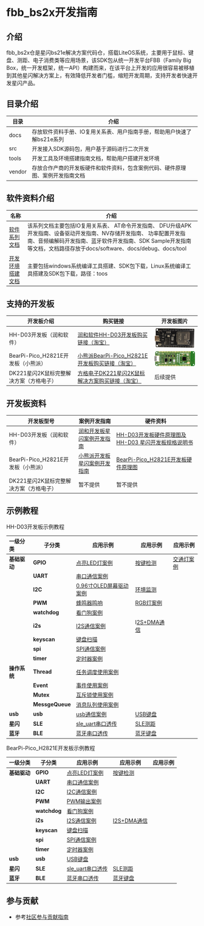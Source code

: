 # fbb_bs2x开发指南

## 介绍

  fbb_bs2x仓是星闪bs21e解决方案代码仓，搭载LiteOS系统，主要用于鼠标、键盘、测距、电子消费类等应用场景，该SDK包从统一开发平台FBB（Family Big Box，统一开发框架，统一API）构建而来，在该平台上开发的应用很容易被移植到其他星闪解决方案上，有效降低开发者门槛，缩短开发周期，支持开发者快速开发星闪产品。

## 目录介绍

| 目录   | 介绍                                                         |
| ------ | ------------------------------------------------------------ |
| docs   | 存放软件资料手册、IO复用关系表、用户指南手册，帮助用户快速了解bs21e系列 |
| src    | 开发接入SDK源码包，用户基于源码进行二次开发                  |
| tools  | 开发工具及环境搭建指南文档，帮助用户搭建开发环境             |
| vendor | 存放合作产商的开发板硬件和软件资料，包含案例代码、硬件原理图、案例开发指南文档 |

## 软件资料介绍

| 名称                                | 介绍                                                         |
| ----------------------------------- | ------------------------------------------------------------ |
| [软件系列文档](docs/software)       | 该系列文档主要包括IO复用关系表、 AT命令开发指南、 DFU升级APK开发指南、设备驱动开发指南、NV存储开发指南、 功率配置开发指南、音频编解码开发指南、蓝牙软件开发指南、SDK Sample开发指南等文档，文档路径存放于docs/software、docs/debug、docs/tool |
| [开发环境搭建文档](tools/README.md) | 主要包括windows系统编译工具搭建、SDK包下载，Linux系统编译工具搭建及SDK包下载，路径：toos |

##  支持的开发板

| 开发板介绍                              | 购买链接                                                     | 开发板图片                                                   |
| --------------------------------------- | ------------------------------------------------------------ | ------------------------------------------------------------ |
| HH-D03开发板（润和软件）                | [润和软件HH-D03开发板购买链接（淘宝）](https://e.tb.cn/h.6QTzoydYS0mUA5g?tk=aKlIV23zcP3) | <img src="vendor/HH-D03/doc/media/readme/image-20250515161422305.png" alt="image-20250515161422305" style="zoom: 33%;" /> |
| BearPi-Pico_H2821E开发板（小熊派）      | [小熊派BearPi-Pico_H2821E开发板购买链接（淘宝）](https://item.taobao.com/item.htm?id=803331789469) | <img src="vendor/BearPi-Pico_H2821E/doc/media/BearPi-Pico_H2821E/pico-1.png" alt="image-20240809164437807" style="zoom: 25%;" /> |
| DK221星闪2K鼠标完整解决方案（方格电子） | [方格电子DK221星闪2K鼠标解决方案购买链接（淘宝）](https://e.tb.cn/h.69IMdsPhGFQWDgS?tk=b25cVdob237) | 后续提供                                                     |

## 开发板资料

| 开发板型号                              | 案例开发指南                                                 | 硬件资料                                                     |
| --------------------------------------- | ------------------------------------------------------------ | ------------------------------------------------------------ |
| HH-D03开发板（润和软件）                | [润和开发板星闪案例开发指南](vendor/HH-D03/demo)             | [HH-D03开发板硬件原理图及HH-D03 星闪开发板规格说明书](vendor/HH-D03/doc/hardware) |
| BearPi-Pico_H2821E开发板（小熊派）      | [小熊派开发板星闪案例开发指南](vendor/BearPi-Pico_H2821E/doc/README.md) | [BearPi-Pico_H2821E开发板硬件原理图](vendor/BearPi-Pico_H2821E/doc/hardware/) |
| DK221星闪2K鼠标完整解决方案（方格电子） | 暂不提供                                                     | 暂不提供                                                     |

## 示例教程

HH-D03开发板示例教程

| 一级分类     | 子分类          | 应用示例                                                     | 应用示例                                                  | 应用示例                                      |
| :----------- | --------------- | ------------------------------------------------------------ | --------------------------------------------------------- | --------------------------------------------- |
| **基础驱动** | **GPIO**        | [点亮LED灯案例](vendor/HH-D03/demo/led)                      | [按键检测](vendor/HH-D03/demo/buttondemo)                 | [交通灯案例](vendor/HH-D03/demo/trafficlight) |
|              | **UART**        | [串口通信案例](vendor/HH-D03/demo/uartdemo)                  |                                                           |                                               |
|              | **I2C**         | [0.96寸OLED屏幕驱动案例](vendor/HH-D03/demo/oled)            | [环境监测](vendor/HH-D03/demo/environment)                |                                               |
|              | **PWM**         | [蜂鸣器鸣响](vendor/HH-D03/demo/beep)                        | [RGB灯案例](vendor/HH-D03/demo/pwm_rgb_led)               |                                               |
|              | **watchdog**    | [看门狗案例](src/application/samples/peripheral/watchdog)    |                                                           |                                               |
|              | **i2s**         | [I2S通信案例](src/application/samples/peripheral/i2s)        | I[2S+DMA通信](src/application/samples/peripheral/i2s_dma) |                                               |
|              | **keyscan**     | [键盘扫描](src/application/samples/peripheral/keyscan)       |                                                           |                                               |
|              | **spi**         | [SPI通信案例](src/application/samples/peripheral/spi)        |                                                           |                                               |
|              | **timer**       | [定时器案例](src/application/samples/peripheral/timer)       |                                                           |                                               |
| **操作系统** | **Thread**      | [任务调度使用案例](vendor/HH-D03/demo/thread)                |                                                           |                                               |
|              | **Event**       | [事件使用案例](vendor/HH-D03/demo/event)                     |                                                           |                                               |
|              | **Mutex**       | [互斥锁使用案例](vendor/HH-D03/demo/mutex)                   |                                                           |                                               |
|              | **MessgeQueue** | [消息队列使用案例](vendor/HH-D03/demo/message)               |                                                           |                                               |
| **usb**      | **usb**         | [usb通信案例](vendor/HH-D03/demo/usb_demo)                   | [USB键盘](src/application/samples/products/usb_keyboard)  |                                               |
| **星闪**     | **SLE**         | [sle_uart串口透传](src/application/samples/products/sle_uart) | [SLE测距](vendor/HH-D03/demo/sle_measure_dis)             |                                               |
| **蓝牙**     | **BLE**         | [蓝牙串口透传](src/application/samples/products/ble_uart)    | [蓝牙键盘](src/application/samples/products/ble_keyboard) |                                               |


BearPi-Pico_H2821E开发板示例教程

| 一级分类     | 子分类          | 应用示例                                                     | 应用示例                                                  | 应用示例                                      |
| :----------- | --------------- | ------------------------------------------------------------ | --------------------------------------------------------- | --------------------------------------------- |
| **基础驱动** | **GPIO**        | [点亮LED灯案例](https://www.bearpi.cn/core_board/bearpi/pico/h2821E/software/study/1.GPIO%E7%82%B9%E4%BA%AELED%E7%81%AF%E6%B5%8B%E8%AF%95.html)                      | [按键检测](https://www.bearpi.cn/core_board/bearpi/pico/h2821E/software/study/2.GPIO%E6%8C%89%E9%94%AE%E4%B8%AD%E6%96%AD%E6%B5%8B%E8%AF%95.html)                 | |
|              | **UART**        | [串口通信案例](https://www.bearpi.cn/core_board/bearpi/pico/h2821E/software/study/10.UART%E6%95%B0%E6%8D%AE%E4%BC%A0%E8%BE%93%E8%BE%93%E5%87%BA%E6%B5%8B%E8%AF%95.html)                  |                                                           |                                               |
|              | **I2C**         | [I2C通信案例](https://www.bearpi.cn/core_board/bearpi/pico/h2821E/software/study/5.I2C%E4%B8%BB%E4%BB%8E%E6%95%B0%E6%8D%AE%E4%BC%A0%E8%BE%93%E6%B5%8B%E8%AF%95.html)            |                |                                               |
|              | **PWM**         | [PWM输出案例](https://www.bearpi.cn/core_board/bearpi/pico/h2821E/software/study/9.PWM%E8%BE%93%E5%87%BA%E6%B5%8B%E8%AF%95.html)                        |               |                                               |
|              | **watchdog**    | [看门狗案例](src/application/samples/peripheral/watchdog)    |                                                           |                                               |
|              | **i2s**         | [I2S通信案例](https://www.bearpi.cn/core_board/bearpi/pico/h2821E/software/study/6.I2S%E4%B8%BB%E4%BB%8E%E6%95%B0%E6%8D%AE%E4%BC%A0%E8%BE%93%E6%B5%8B%E8%AF%95.html)        | [I2S+DMA通信](src/application/samples/peripheral/i2s_dma) |                                               |
|              | **keyscan**     | [键盘扫描](https://www.bearpi.cn/core_board/bearpi/pico/h2821E/software/study/8.KEYSCAN%E7%9F%A9%E9%98%B5%E9%94%AE%E7%9B%98%E6%89%AB%E6%8F%8F%E6%B5%8B%E8%AF%95.html)       |                                                           |                                               |
|              | **spi**         | [SPI通信案例](https://www.bearpi.cn/core_board/bearpi/pico/h2821E/software/study/7.SPI%E4%B8%BB%E4%BB%8E%E6%95%B0%E6%8D%AE%E4%BC%A0%E8%BE%93%E6%B5%8B%E8%AF%95.html)        |                                                           |                                               |
|              | **timer**       | [定时器案例](src/application/samples/peripheral/timer)       |                                                           |                                               |
| **usb**      | **usb**         |   [USB键盘](src/application/samples/products/usb_keyboard)  |                                               |
| **星闪**     | **SLE**         | [sle_uart串口透传](https://www.bearpi.cn/core_board/bearpi/pico/h2821E/software/SLE%E4%B8%B2%E5%8F%A3%E9%80%8F%E4%BC%A0%E6%B5%8B%E8%AF%95.html) | [SLE测距](src/application/samples/products/sle_measure_dis)             |                                               |
| **蓝牙**     | **BLE**         | [蓝牙串口透传](https://www.bearpi.cn/core_board/bearpi/pico/h2821E/software/BLE%E4%B8%B2%E5%8F%A3%E9%80%8F%E4%BC%A0%E6%B5%8B%E8%AF%95.html)    | [蓝牙键盘](src/application/samples/products/ble_keyboard) |                                               |

## 参与贡献

- 参考[社区参与贡献指南](https://gitee.com/HiSpark/docs/blob/master/contribute/%E7%A4%BE%E5%8C%BA%E5%8F%82%E4%B8%8E%E8%B4%A1%E7%8C%AE%E6%8C%87%E5%8D%97.md)
